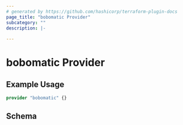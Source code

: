 ```yaml
---
# generated by https://github.com/hashicorp/terraform-plugin-docs
page_title: "bobomatic Provider"
subcategory: ""
description: |-
  
---
```


# bobomatic Provider



## Example Usage

```terraform
provider "bobomatic" {}
```

<!-- schema generated by tfplugindocs -->
## Schema
